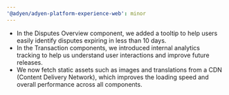 ```yaml
---
'@adyen/adyen-platform-experience-web': minor
---
```


- In the Disputes Overview component, we added a tooltip to help users easily identify disputes expiring in less than 10 days.
- In the Transaction components, we introduced internal analytics tracking to help us understand user interactions and improve future releases.
- We now fetch static assets such as images and translations from a CDN (Content Delivery Network), which improves the loading speed and overall performance across all components.
